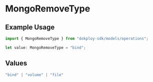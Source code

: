 # MongoRemoveType

## Example Usage

```typescript
import { MongoRemoveType } from "dokploy-sdk/models/operations";

let value: MongoRemoveType = "bind";
```

## Values

```typescript
"bind" | "volume" | "file"
```